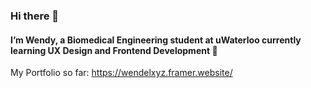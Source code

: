 ### Hi there 🌊

#### I’m Wendy, a Biomedical Engineering student at uWaterloo currently learning UX Design and Frontend Development 🌱

My Portfolio so far: https://wendelxyz.framer.website/

<!--
**wendelxyz/wendelxyz** is a ✨ _special_ ✨ repository because its `README.md` (this file) appears on your GitHub profile.

Here are some ideas to get you started:

- 🔭 I’m currently working on ...
- 👯 I’m looking to collaborate on ...
- 🤔 I’m looking for help with ...
- 💬 Ask me about ...
- 📫 How to reach me: ...
- 😄 Pronouns: ...
- ⚡ Fun fact: ...
-->

